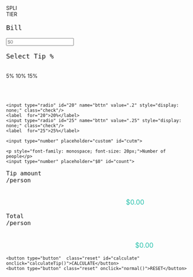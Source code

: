 <!DOCTYPE html>
<html lang="en">
<head>
  <meta charset="UTF-8">
  <meta http-equiv="X-UA-Compatible" content="IE=edge">
  <meta name="viewport" content="width=device-width, initial-scale=1.0">
  <link rel="shortcut icon" href="images/favicon-32x32.png" type="image/x-icon">
  <link rel="stylesheet" href="style.css">
  <script src="calculate.js"></script>
  <title>cal</title>
</head>
<body>
  <div class="spliter">SPLI <br style="display: block;">TIER</div>

  <div class="box">
  <div class="left">
    <p style="font-family: monospace; font-size: 18px;">Bill</p>
    <input type="text" placeholder="$0" id="bill">
    <p style="font-family: monospace; font-size: 18px;">Select Tip %</p> <br>
<div class="mob">
  <div class="newl">
    <input type="radio" id="5" name="bttn" value=".05" style="display: none;" class="check"/>
    <label  for="5">5%</label>
    <input type="radio" id="10" name="bttn" value=".1" style="display: none;" class="check"/>
    <label  for="10">10%</label>
    <input type="radio" id="15" name="bttn" value=".15" style="display: none;" class="check"/>
    <label  for="15">15%</label>
     <br> <br> <br> <br> 
  </div>
 
  <div class="newr">

    <input type="radio" id="20" name="bttn" value=".2" style="display: none;" class="check"/>
    <label  for="20">20%</label>
    <input type="radio" id="25" name="bttn" value=".25" style="display: none;" class="check"/>
    <label  for="25">25%</label>
  
    <input type="number" placeholder="custom" id="cutm">
  </div>

</div>

    <p style="font-family: monospace; font-size: 20px;">Number of people</p>
    <input type="number" placeholder="$0" id="count">

  </div>
  <div class="right">
    <div class="amount">
      <p style="font-size: large;   font-family: monospace;">Tip amount <br> /person</p>
      <p style="margin-left: 40%; margin-top: 8%; color: hsl(172, 67%, 45%); font-size: large; text-align: center;" id="tipamt">$0.00</p>
    </div>
    <div class="tot">
      <p style="font-size: large;   font-family: monospace;">Total <br> /person</p>
      <p style="margin-left: 50%; margin-top: 8%; color:hsl(172, 67%, 45%); font-size: large; text-align: center;" id="totalperson">$0.00</p>
    </div>

    <button type="button"  class="reset" id="calculate" onclick="calculateTip()">CALCULATE</button>
    <button type="button" class="reset" onclick="normal()">RESET</button>

  </div>
  </div>

</body>
</html>
